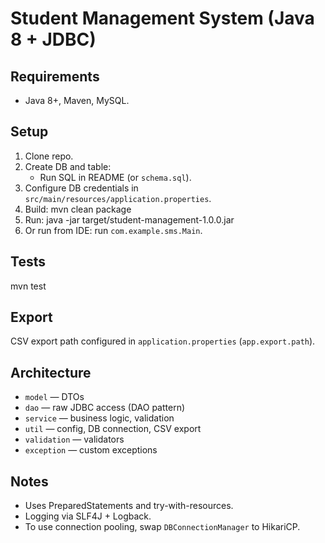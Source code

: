 # Student Management System (Java 8 + JDBC)

## Requirements
- Java 8+, Maven, MySQL.

## Setup
1. Clone repo.
2. Create DB and table:
   - Run SQL in README (or `schema.sql`).
3. Configure DB credentials in `src/main/resources/application.properties`.
4. Build:
   mvn clean package
5. Run:
   java -jar target/student-management-1.0.0.jar
6. Or run from IDE: run `com.example.sms.Main`.

## Tests
mvn test

## Export
CSV export path configured in `application.properties` (`app.export.path`).

## Architecture
- `model` — DTOs
- `dao` — raw JDBC access (DAO pattern)
- `service` — business logic, validation
- `util` — config, DB connection, CSV export
- `validation` — validators
- `exception` — custom exceptions

## Notes
- Uses PreparedStatements and try-with-resources.
- Logging via SLF4J + Logback.
- To use connection pooling, swap `DBConnectionManager` to HikariCP.
